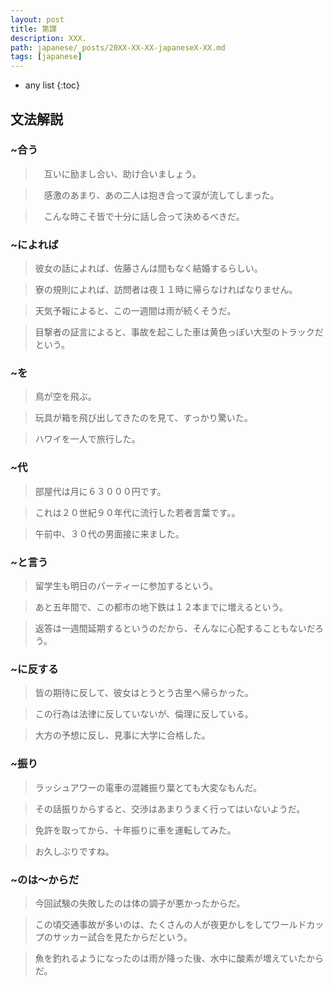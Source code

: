 ```yaml
---
layout: post
title: 第課
description: XXX.
path: japanese/_posts/20XX-XX-XX-japaneseX-XX.md
tags: [japanese]
---
```


* any list
{:toc}

## 文法解説

### ~合う

>　互いに励まし合い、助け合いましょう。

>　感激のあまり、あの二人は抱き合って涙が流してしまった。

>　こんな時こそ皆で十分に話し合って決めるべきだ。

### ~によれば

> 彼女の話によれば、佐藤さんは間もなく結婚するらしい。

> 寮の規則によれば、訪問者は夜１１時に帰らなければなりません。

> 天気予報によると、この一週間は雨が続くそうだ。

> 目撃者の証言によると、事故を起こした車は黄色っぽい大型のトラックだという。


### ~を

> 鳥が空を飛ぶ。

> 玩具が箱を飛び出してきたのを見て、すっかり驚いた。

> ハワイを一人で旅行した。

### ~代

> 部屋代は月に６３０００円です。

> これは２０世紀９０年代に流行した若者言葉です。。

> 午前中、３０代の男面接に来ました。

### ~と言う

> 留学生も明日のパーティーに参加するという。

> あと五年間で、この都市の地下鉄は１２本までに増えるという。

> 返答は一週間延期するというのだから、そんなに心配することもないだろう。

### ~に反する

> 皆の期待に反して、彼女はとうとう古里へ帰らかった。

> この行為は法律に反していないが、倫理に反している。

> 大方の予想に反し、見事に大学に合格した。

### ~振り

> ラッシュアワーの電車の混雑振り葉とても大変なもんだ。

> その話振りからすると、交渉はあまりうまく行ってはいないようだ。

> 免許を取ってから、十年振りに車を運転してみた。

> お久しぶりですね。

### ~のは～からだ

> 今回試験の失敗したのは体の調子が悪かったからだ。

> この頃交通事故が多いのは、たくさんの人が夜更かしをしてワールドカップのサッカー試合を見たからだという。

> 魚を釣れるようになったのは雨が降った後、水中に酸素が増えていたからだ。





